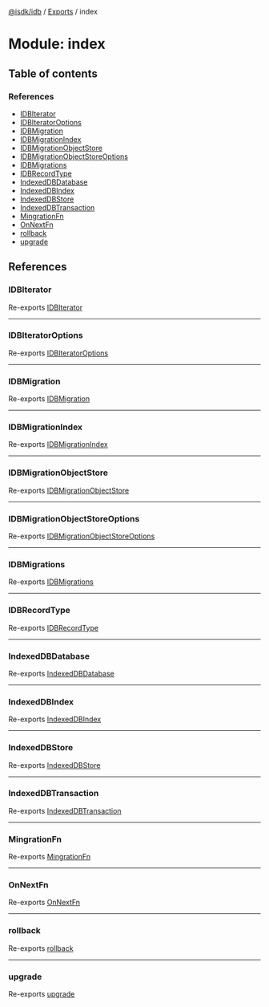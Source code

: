 [@isdk/idb](../README.md) / [Exports](../modules.md) / index

# Module: index

## Table of contents

### References

- [IDBIterator](index.md#idbiterator)
- [IDBIteratorOptions](index.md#idbiteratoroptions)
- [IDBMigration](index.md#idbmigration)
- [IDBMigrationIndex](index.md#idbmigrationindex)
- [IDBMigrationObjectStore](index.md#idbmigrationobjectstore)
- [IDBMigrationObjectStoreOptions](index.md#idbmigrationobjectstoreoptions)
- [IDBMigrations](index.md#idbmigrations)
- [IDBRecordType](index.md#idbrecordtype)
- [IndexedDBDatabase](index.md#indexeddbdatabase)
- [IndexedDBIndex](index.md#indexeddbindex)
- [IndexedDBStore](index.md#indexeddbstore)
- [IndexedDBTransaction](index.md#indexeddbtransaction)
- [MingrationFn](index.md#mingrationfn)
- [OnNextFn](index.md#onnextfn)
- [rollback](index.md#rollback)
- [upgrade](index.md#upgrade)

## References

### IDBIterator

Re-exports [IDBIterator](../classes/idb_iterator.IDBIterator.md)

___

### IDBIteratorOptions

Re-exports [IDBIteratorOptions](../interfaces/idb_iterator.IDBIteratorOptions.md)

___

### IDBMigration

Re-exports [IDBMigration](../interfaces/idb_migration.IDBMigration.md)

___

### IDBMigrationIndex

Re-exports [IDBMigrationIndex](../interfaces/idb_migration.IDBMigrationIndex.md)

___

### IDBMigrationObjectStore

Re-exports [IDBMigrationObjectStore](idb_migration.md#idbmigrationobjectstore)

___

### IDBMigrationObjectStoreOptions

Re-exports [IDBMigrationObjectStoreOptions](../interfaces/idb_migration.IDBMigrationObjectStoreOptions.md)

___

### IDBMigrations

Re-exports [IDBMigrations](idb_migration.md#idbmigrations)

___

### IDBRecordType

Re-exports [IDBRecordType](../interfaces/idb_iterator.IDBRecordType.md)

___

### IndexedDBDatabase

Re-exports [IndexedDBDatabase](../classes/idb_database.IndexedDBDatabase.md)

___

### IndexedDBIndex

Re-exports [IndexedDBIndex](../classes/idb_index.IndexedDBIndex.md)

___

### IndexedDBStore

Re-exports [IndexedDBStore](../classes/idb_store_transaction.IndexedDBStore.md)

___

### IndexedDBTransaction

Re-exports [IndexedDBTransaction](../classes/idb_store_transaction.IndexedDBTransaction.md)

___

### MingrationFn

Re-exports [MingrationFn](idb_migration.md#mingrationfn)

___

### OnNextFn

Re-exports [OnNextFn](idb_iterator.md#onnextfn)

___

### rollback

Re-exports [rollback](idb_migration.md#rollback)

___

### upgrade

Re-exports [upgrade](idb_migration.md#upgrade)

